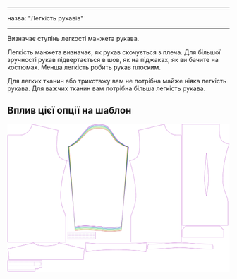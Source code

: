 - - -
назва: "Легкість рукавів"
- - -

Визначає ступінь легкості манжета рукава.

<Note>

Легкість манжета визначає, як рукав скочується з плеча.
Для більшої зручності рукав підвертається в шов, як на піджаках, як ви бачите на костюмах. Менша легкість робить рукав плоским.

Для легких тканин або трикотажу вам не потрібна майже ніяка легкість рукава. Для важчих тканин вам потрібна більша легкість рукава.

</Note>

## Вплив цієї опції на шаблон

![На цьому зображенні показано вплив цієї опції шляхом накладання декількох варіантів, які мають різне значення для цієї опції](simon_sleevecapease_sample.svg "Вплив цієї опції на шаблон")
